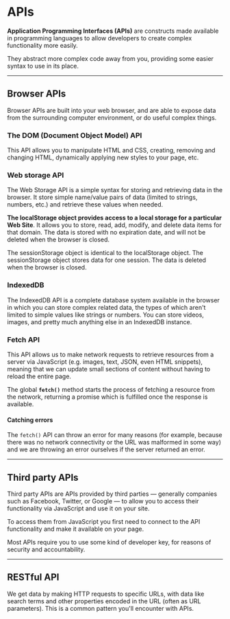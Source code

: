# APIs

**Application Programming Interfaces (APIs)** are constructs made available in programming languages to allow developers to create complex functionality more easily. 

They abstract more complex code away from you, providing some easier syntax to use in its place.

---

## Browser APIs

Browser APIs are built into your web browser, and are able to expose data from the surrounding computer environment, or do useful complex things.


### The DOM (Document Object Model) API 

This API allows you to manipulate HTML and CSS, creating, removing and changing HTML, dynamically applying new styles to your page, etc.


### Web storage API

The Web Storage API is a simple syntax for storing and retrieving data in the browser. It store simple name/value pairs of data (limited to strings, numbers, etc.) and retrieve these values when needed.

**The localStorage object provides access to a local storage for a particular Web Site**. It allows you to store, read, add, modify, and delete data items for that domain. The data is stored with no expiration date, and will not be deleted when the browser is closed. 

The sessionStorage object is identical to the localStorage object. The sessionStorage object stores data for one session. The data is deleted when the browser is closed.


### IndexedDB

The IndexedDB API is a complete database system available in the browser in which you can store complex related data, the types of which aren't limited to simple values like strings or numbers. You can store videos, images, and pretty much anything else in an IndexedDB instance.


### Fetch API

This API allows us to make network requests to retrieve resources from a server via JavaScript (e.g. images, text, JSON, even HTML snippets), meaning that we can update small sections of content without having to reload the entire page.

The global **`fetch()`** method starts the process of fetching a resource from the network, returning a promise which is fulfilled once the response is available.


#### Catching errors

The `fetch()` API can throw an error for many reasons (for example, because there was no network connectivity or the URL was malformed in some way) and we are throwing an error ourselves if the server returned an error.

---

## Third party APIs

Third party APIs are APIs provided by third parties — generally companies such as Facebook, Twitter, or Google — to allow you to access their functionality via JavaScript and use it on your site.

To access them from JavaScript you first need to connect to the API functionality and make it available on your page.

Most APIs require you to use some kind of developer key, for reasons of security and accountability.

---

## RESTful API

We get data by making HTTP requests to specific URLs, with data like search terms and other properties encoded in the URL (often as URL parameters). This is a common pattern you'll encounter with APIs.